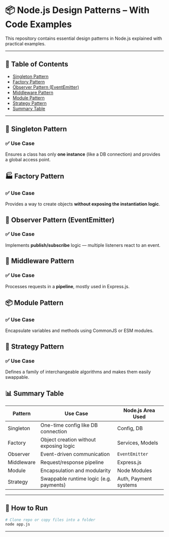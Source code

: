 # 📦 Node.js Design Patterns – With Code Examples

This repository contains essential design patterns in Node.js explained with practical examples.

---

## 📘 Table of Contents

- [Singleton Pattern](#-singleton-pattern)
- [Factory Pattern](#-factory-pattern)
- [Observer Pattern (EventEmitter)](#-observer-pattern-eventemitter)
- [Middleware Pattern](#-middleware-pattern)
- [Module Pattern](#-module-pattern)
- [Strategy Pattern](#-strategy-pattern)
- [Summary Table](#-summary-table)

---

## 🔁 Singleton Pattern

### ✅ Use Case
Ensures a class has only **one instance** (like a DB connection) and provides a global access point.


## 🏭 Factory Pattern

### ✅ Use Case
Provides a way to create objects **without exposing the instantiation logic**.


## 📢 Observer Pattern (EventEmitter)

### ✅ Use Case
Implements **publish/subscribe** logic — multiple listeners react to an event.

## 🧱 Middleware Pattern

### ✅ Use Case
Processes requests in a **pipeline**, mostly used in Express.js.

## 📦 Module Pattern

### ✅ Use Case
Encapsulate variables and methods using CommonJS or ESM modules.

## 🧠 Strategy Pattern

### ✅ Use Case
Defines a family of interchangeable algorithms and makes them easily swappable.

## 📊 Summary Table

| Pattern         | Use Case                                | Node.js Area Used     |
|----------------|------------------------------------------|------------------------|
| Singleton       | One-time config like DB connection       | Config, DB             |
| Factory         | Object creation without exposing logic   | Services, Models       |
| Observer        | Event-driven communication               | `EventEmitter`         |
| Middleware      | Request/response pipeline                | Express.js             |
| Module          | Encapsulation and modularity             | Node Modules           |
| Strategy        | Swappable runtime logic (e.g. payments)  | Auth, Payment systems  |

---

## 📌 How to Run

```bash
# Clone repo or copy files into a folder
node app.js
```

---

